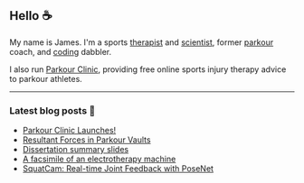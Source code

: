 ## Hello ☕

My name is James. I'm a sports [therapist](https://jmablog.com/tags/sports-therapy/) and [scientist](https://jmablog.com/research), former [parkour](https://jmablog.com/tags/parkour) coach, and [coding](https://jmablog.com/tags/coding) dabbler.

I also run [Parkour Clinic](https://parkour.clinic), providing free online sports injury therapy advice to parkour athletes.

---

### Latest blog posts 📝

<!-- BLOG-POST-LIST:START -->
- [Parkour Clinic Launches!](https://jmablog.com/post/parkour-clinic-launch/)
- [Resultant Forces in Parkour Vaults](https://jmablog.com/post/resultant-forces/)
- [Dissertation summary slides](https://jmablog.com/post/pkvs-slides/)
- [A facsimile of an electrotherapy machine](https://jmablog.com/post/electrotherapy-app/)
- [SquatCam: Real-time Joint Feedback with PoseNet](https://jmablog.com/post/posenet-app/)
<!-- BLOG-POST-LIST:END -->
